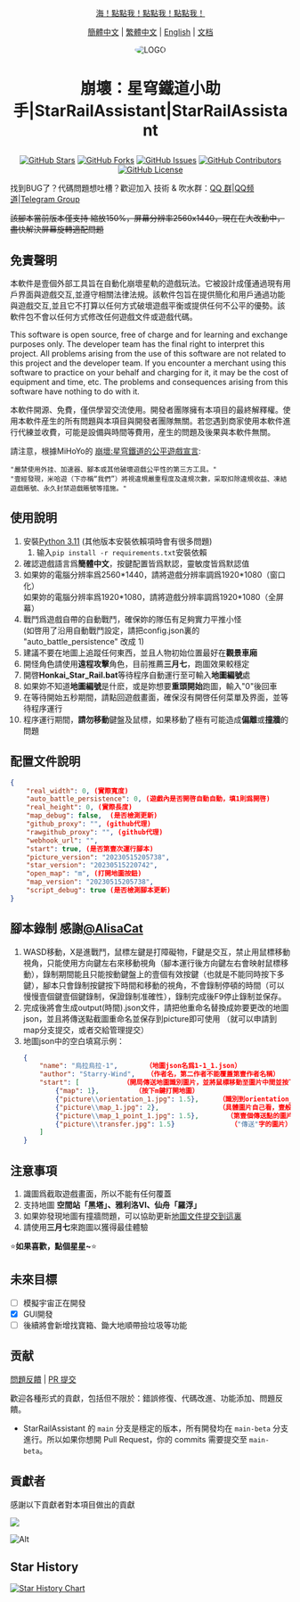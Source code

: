 <div align="center">

[海！點點我！點點我！點點我！](#使用說明)

[簡體中文](README.md) | [繁體中文](README_CHT.md) | [English](README_EN.md) | [文档](https://sra.stysqy.top)
 
<img alt="LOGO" src="../../blob/map/picture/love!.png" style="border-radius:50%">

<h1 align="center">

崩壞：星穹鐵道小助手|StarRailAssistant|StarRailAssistant

</h1>

[![GitHub Stars](https://img.shields.io/github/stars/Starry-Wind/StarRailAssistant?style=flat-square)](https://github.com/Starry-Wind/StarRailAssistant/stargazers)
[![GitHub Forks](https://img.shields.io/github/forks/Starry-Wind/StarRailAssistant?style=flat-square)](https://github.com/Starry-Wind/StarRailAssistant/network)
[![GitHub Issues](https://img.shields.io/github/issues/Starry-Wind/StarRailAssistant?style=flat-square)](https://github.com/Starry-Wind/StarRailAssistant/issues)
[![GitHub Contributors](https://img.shields.io/github/contributors/Starry-Wind/StarRailAssistant?style=flat-square)](https://github.com/Starry-Wind/StarRailAssistant/graphs/contributors)
[![GitHub License](https://img.shields.io/github/license/Starry-Wind/StarRailAssistant?style=flat-square)](https://github.com/Starry-Wind/StarRailAssistant/blob/main/LICENSE)
</div>

找到BUG了？代碼問題想吐槽？歡迎加入 技術 & 吹水群：[QQ 群](https://qm.qq.com/cgi-bin/qm/qr?k=xdCO46fHlVcY7D2L7elXzqcxL3nyTGnW&jump_from=webapi&authKey=uWZooQ2szv+nG/re7luCKn8LW1KibSb0vvi0FycA45Mglm5AGM1GP2iJ+SiWmDwg)|[QQ频道](https://pd.qq.com/s/e910fud13)|[Telegram Group](https://t.me/+yeQEhnuT9O41NDM1)<br>

~~該腳本當前版本僅支持 縮放150%，屏幕分辨率2560x1440，現在在大改動中，盡快解決屏幕旋轉適配問題~~

## 免責聲明

本軟件是壹個外部工具旨在自動化崩壞星軌的遊戲玩法。它被設計成僅通過現有用戶界面與遊戲交互,並遵守相關法律法規。該軟件包旨在提供簡化和用戶通過功能與遊戲交互,並且它不打算以任何方式破壞遊戲平衡或提供任何不公平的優勢。該軟件包不會以任何方式修改任何遊戲文件或遊戲代碼。

This software is open source, free of charge and for learning and exchange purposes only. The developer team has the final right to interpret this project. All problems arising from the use of this software are not related to this project and the developer team. If you encounter a merchant using this software to practice on your behalf and charging for it, it may be the cost of equipment and time, etc. The problems and consequences arising from this software have nothing to do with it.

本軟件開源、免費，僅供學習交流使用。開發者團隊擁有本項目的最終解釋權。使用本軟件産生的所有問題與本項目與開發者團隊無關。若您遇到商家使用本軟件進行代練並收費，可能是設備與時間等費用，産生的問題及後果與本軟件無關。

請注意，根據MiHoYo的 [崩壞:星穹鐵道的公平遊戲宣言](https://sr.mihoyo.com/news/111246?nav=news&type=notice):

    "嚴禁使用外挂、加速器、腳本或其他破壞遊戲公平性的第三方工具。"
    "壹經發現，米哈遊（下亦稱“我們”）將視違規嚴重程度及違規次數，采取扣除違規收益、凍結遊戲賬號、永久封禁遊戲賬號等措施。"

## 使用說明

1. 安裝[Python 3.11](https://www.python.org/downloads/release/python-3113/) (其他版本安裝依賴項時會有很多問題)
    1. 输入`pip install -r requirements.txt`安裝依賴
2. 確認遊戲語言爲**簡體中文**，按鍵配置皆爲默認，靈敏度皆爲默認值
3. 如果妳的電腦分辨率爲2560\*1440，請將遊戲分辨率調爲1920\*1080（窗口化）<br>
   如果妳的電腦分辨率爲1920\*1080，請將遊戲分辨率調爲1920\*1080（全屏幕）
4. 戰鬥爲遊戲自帶的自動戰鬥，確保妳的隊伍有足夠實力平推小怪<br>
   (如啓用了沿用自動戰鬥設定，請把config.json裏的 "auto_battle_persistence" 改成 1) 
5. 建議不要在地圖上追蹤任何東西，並且人物初始位置最好在**觀景車廂**
6. 開怪角色請使用**遠程攻擊**角色，目前推薦**三月七**，跑圖效果較穩定
7. 開啓**Honkai_Star_Rail.bat**等待程序自動運行至可輸入**地圖編號**處
8. 如果妳不知道**地圖編號**是什麽，或是妳想要**重頭開始**跑圖，輸入"0"後回車
9. 在等待開始五秒期間，請點回遊戲畫面，確保沒有開啓任何菜單及界面，並等待程序運行
10. 程序運行期間，**請勿移動**鍵盤及鼠標，如果移動了極有可能造成**偏離**或**撞牆**的問題

## 配置文件說明

```json
{
    "real_width": 0, (實際寬度)
    "auto_battle_persistence": 0, (遊戲內是否開啓自動自動，填1則爲開啓)
    "real_height": 0, (實際長度)
    "map_debug": false,  (是否檢測更新)
    "github_proxy": "", (github代理)
    "rawgithub_proxy": "", (github代理)
    "webhook_url": "",
    "start": true, (是否第壹次運行腳本)
    "picture_version": "20230515205738",
    "star_version": "20230515220742",
    "open_map": "m", (打開地圖按鈕)
    "map_version": "20230515205738",
    "script_debug": true (是否檢測腳本更新)
}
```

## 腳本錄制 感謝[@AlisaCat](https://github.com/AlisaCat-S)

1. WASD移動，X是進戰鬥，鼠標左鍵是打障礙物，F鍵是交互，禁止用鼠標移動視角，只能使用方向鍵左右來移動視角（腳本運行後方向鍵左右會映射鼠標移動），錄制期間能且只能按動鍵盤上的壹個有效按鍵（也就是不能同時按下多鍵），腳本只會錄制按鍵按下時間和移動的視角，不會錄制停頓的時間（可以慢慢壹個鍵壹個鍵錄制，保證錄制准確性），錄制完成後F9停止錄制並保存。
2. 完成後將會生成output(時間).json文件，請把他重命名替換成妳要更改的地圖json，並且將傳送點截圖重命名並保存到picture即可使用 （就可以申請到map分支提交，或者交給管理提交）
3. 地圖json中的空白填寫示例：
    ```json
    {
        "name": "烏拉烏拉-1",       （地圖json名爲1-1_1.json）
        "author": "Starry-Wind",   （作者名，第二作者不能覆蓋第壹作者名稱）
        "start": [           （開局傳送地圖識別圖片，並將鼠標移動至圖片中間並按下按鍵）
            {"map": 1},         （按下m鍵打開地圖）
            {"picture\\orientation_1.jpg": 1.5},     （識別到orientation_1.jpg圖片後，將鼠標移動至圖片中間並按下按鍵）
            {"picture\\map_1.jpg": 2},               （具體圖片自己看，壹般爲該區域名"烏拉烏拉"的地圖文字）
            {"picture\\map_1_point_1.jpg": 1.5},       （第壹個傳送點的圖片）
            {"picture\\transfer.jpg": 1.5}              （"傳送"字的圖片）
        ]
    }
    ```
 
## 注意事項
 
1. 識圖爲截取遊戲畫面，所以不能有任何覆蓋
2. 支持地圖 **空間站「黑塔」、雅利洛VI、仙舟「羅浮」**
3. 如果妳發現地圖有撞牆問題，可以協助更新[地圖文件提交到這裏](https://github.com/Starry-Wind/StarRailAssistant/tree/map)
4. 請使用**三月七**來跑圖以獲得最佳體驗

⭐**如果喜歡，點個星星~**⭐

## 未來目標

- [ ] 模擬宇宙正在開發
- [x] GUI開發
- [ ] 後續將會新增找寶箱、鋤大地順帶撿垃圾等功能

## 贡献

[問題反饋](https://github.com/Starry-Wind/StarRailAssistant/issues/new/choose) | [PR 提交](https://github.com/Starry-Wind/StarRailAssistant/compare)

歡迎各種形式的貢獻，包括但不限於：錯誤修復、代碼改進、功能添加、問題反饋。

- StarRailAssistant 的 `main` 分支是穩定的版本，所有開發均在 `main-beta` 分支進行。所以如果你想開 Pull Request，你的 commits 需要提交至 `main-beta`。

## 貢獻者

感謝以下貢獻者對本項目做出的貢獻

<a href="https://github.com/Starry-Wind/StarRailAssistant/graphs/contributors">

  <img src="https://contrib.rocks/image?repo=Starry-Wind/StarRailAssistant" />

</a>

![Alt](https://repobeats.axiom.co/api/embed/79d87540c597fc0b30893860e7b92da60c555fa9.svg "Repobeats analytics image")

## Star History

[![Star History Chart](https://api.star-history.com/svg?repos=Starry-Wind/StarRailAssistant&type=Date)](https://star-history.com/#Starry-Wind/StarRailAssistant&Date)
